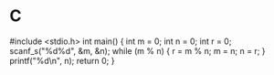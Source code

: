 # C
#include <stdio.h>
int main()
{
	int m = 0;
	int n = 0;
	int r = 0;
	scanf_s("%d%d", &m, &n);
	while (m % n)
	{
		r = m % n;
		m = n;
		n = r;
	}
	printf("%d\n", n);
	return 0;
}
